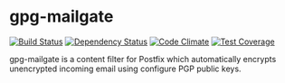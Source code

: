 gpg-mailgate
============

[![Build Status](https://travis-ci.org/ajgon/gpg-mailgate.svg)](https://travis-ci.org/ajgon/gpg-mailgate)
[![Dependency Status](https://gemnasium.com/ajgon/gpg-mailgate.png)](https://gemnasium.com/ajgon/gpg-mailgate)
[![Code Climate](https://codeclimate.com/github/ajgon/gpg-mailgate/badges/gpa.svg)](https://codeclimate.com/github/ajgon/gpg-mailgate)
[![Test Coverage](https://codeclimate.com/github/ajgon/gpg-mailgate/badges/coverage.svg)](https://codeclimate.com/github/ajgon/gpg-mailgate)


gpg-mailgate is a content filter for Postfix which automatically encrypts unencrypted incoming email using
configure PGP public keys.
